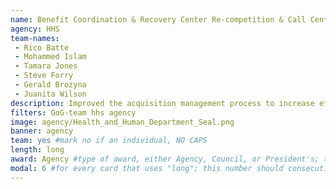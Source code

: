 ```yaml
---
name: Benefit Coordination & Recovery Center Re-competition & Call Center Modernization
agency: HHS
team-names:
 - Rico Batte
 - Mohammed Islam
 - Tamara Jones
 - Steve Forry
 - Gerald Brozyna
 - Juanita Wilson
description: Improved the acquisition management process to increase efficiencies and reduce cost across Health and Human Services. The team reduced the procurement acquisition lead time by four months and saved the government $100+ million.
filters: GoG-team hhs agency
image: agency/Health_and_Human_Department_Seal.png
banner: agency
team: yes #mark no if an individual, NO CAPS
length: long
award: Agency #type of award, either Agency, Council, or President's; this is case sensitive so make sure to match the options listed exactly. This section generates the format of the card
modal: 6 #for every card that uses "long"; this number should consecutively increase and never be the same
---
```

